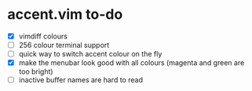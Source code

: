 # accent.vim to-do
- [x] vimdiff colours
- [ ] 256 colour terminal support
- [ ] quick way to switch accent colour on the fly
- [x] make the menubar look good with all colours (magenta and green are too bright)
- [ ] inactive buffer names are hard to read
